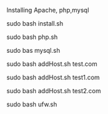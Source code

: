 Installing Apache, php,mysql
 
 sudo bash install.sh
 
 sudo bash  php.sh
 
 sudo bas mysql.sh
 
  sudo bash addHost.sh test.com
  
  sudo bash addHost.sh test1.com
  
  sudo bash addHost.sh test2.com

 sudo bash ufw.sh

 

 
 
